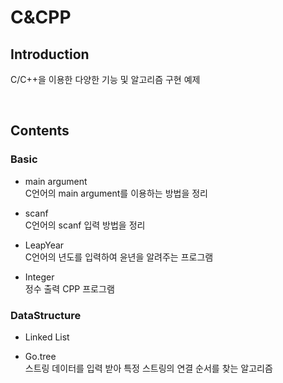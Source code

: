 # C&CPP

## Introduction
C/C++을 이용한 다양한 기능 및 알고리즘 구현 예제

<br>

## Contents

### Basic <br>
   * main argument <br>
    C언어의 main argument를 이용하는 방법을 정리
    
   * scanf <br>
    C언어의 scanf 입력 방법을 정리
    
   * LeapYear <br>
    C언어의 년도를 입력하여 윤년을 알려주는 프로그램 
    
   * Integer <br>
    정수 출력 CPP 프로그램

### DataStructure <br>
   * Linked List 
    
   * Go.tree <br>
    스트링 데이터를 입력 받아 특정 스트링의 연결 순서를 찾는 알고리즘



    

